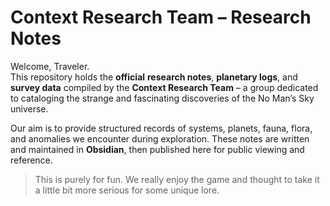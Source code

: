 # Context Research Team – Research Notes

Welcome, Traveler.  
This repository holds the **official** **research notes**, **planetary logs**, and **survey data** compiled by the **Context Research Team** – a group dedicated to cataloging the strange and fascinating discoveries of the No Man’s Sky universe.

Our aim is to provide structured records of systems, planets, fauna, flora, and anomalies we encounter during exploration. These notes are written and maintained in **Obsidian**, then published here for public viewing and reference.

> This is purely for fun. We really enjoy the game and thought to take it a little bit more serious for some unique lore.
